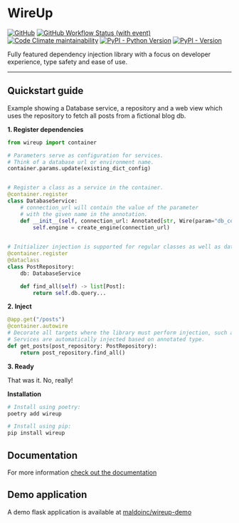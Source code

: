 # WireUp

[![GitHub](https://img.shields.io/github/license/maldoinc/wireup?style=for-the-badge)](https://github.com/maldoinc/wireup)
[![GitHub Workflow Status (with event)](https://img.shields.io/github/actions/workflow/status/maldoinc/wireup/run_all.yml?style=for-the-badge)](https://github.com/maldoinc/wireup)
[![Code Climate maintainability](https://img.shields.io/codeclimate/maintainability/maldoinc/wireup?style=for-the-badge&label=Code+Climate)](https://codeclimate.com/github/maldoinc/wireup)
[![PyPI - Python Version](https://img.shields.io/pypi/pyversions/wireup?style=for-the-badge)](https://pypi.org/project/wireup/)
[![PyPI - Version](https://img.shields.io/pypi/v/wireup?style=for-the-badge)](https://pypi.org/project/wireup/)


Fully featured dependency injection library with a focus on developer experience, type safety and ease of use.

---
## Quickstart guide

Example showing a Database service, a repository and a web view which uses the repository to fetch all posts 
from a fictional blog db.

**1. Register dependencies**

```python
from wireup import container

# Parameters serve as configuration for services. 
# Think of a database url or environment name.
container.params.update(existing_dict_config)


# Register a class as a service in the container.
@container.register 
class DatabaseService:
    # connection_url will contain the value of the parameter 
    # with the given name in the annotation.
    def __init__(self, connection_url: Annotated[str, Wire(param="db_connection_url")]):
        self.engine = create_engine(connection_url)

        
# Initializer injection is supported for regular classes as well as dataclasses.
@container.register
@dataclass
class PostRepository:
    db: DatabaseService 

    def find_all(self) -> list[Post]:
        return self.db.query...
```

**2. Inject**

```python
@app.get("/posts")
@container.autowire 
# Decorate all targets where the library must perform injection, such as views in an Api.
# Services are automatically injected based on annotated type. 
def get_posts(post_repository: PostRepository):
    return post_repository.find_all()
```

**3. Ready**

That was it. No, really!


**Installation**

```bash
# Install using poetry:
poetry add wireup

# Install using pip:
pip install wireup
```

## Documentation

For more information [check out the documentation](https://maldoinc.github.io/wireup)

## Demo application

A demo flask application is available at [maldoinc/wireup-demo](https://github.com/maldoinc/wireup-demo)
